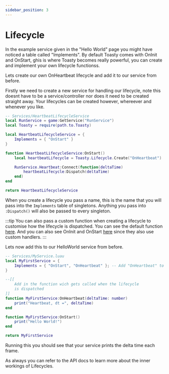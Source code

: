 ```yaml
---
sidebar_position: 3
---
```


# Lifecycle

In the example service given in the "Hello World" page you might have noticed a table called "Implements". By default Toasty comes with OnInit and OnStart, ghis is where Toasty becomes really powerful, you can create and implement your own lifecycle functionss.

Lets create our own OnHeartbeat lifecycle and add it to our service from before.

Firstly we need to create a new service for handling our lifecycle, note this doesnt have to be a service/controller nor does it need to be created straight away. Your lifecycles can be created however, whereever and whenever you like.

```lua
-- Services/HeartbeatLifecycleService
local RunService = game:GetService("RunService")
local Toasty = require(path.to.Toasty)

local HeartbeatLifecycleService = {
	Implements = { "OnStart" }
}

function HeartbeatLifecycleService:OnStart()
	local heartbeatLifecycle = Toasty.Lifecycle.Create("OnHeartbeat")

	RunService.Heartbeat:Connect(function(deltaTime)
		heartbeatLifecycle:Dispatch(deltaTime)
	end)
end

return HeartbeatLifecycleService
```

When you create a lifecycle you pass a name, this is the name that you will pass into the `Implements` table of singletons. Anything you pass into `:Dispatch()` will also be passed to every singleton.

:::tip
You can also pass a custom function when creating a lifecycle to customise how the lifecycle is dispatched. You can see the default function [here](https://github.com/Its-a-bit-random/Toasty/blob/0a9ad5ab7a70f8db538e1934a247d8912b1a5688/Source/Core/LifecycleManager.luau#L6-L13). And you can also see OnInit and OnStart [here](https://github.com/Its-a-bit-random/Toasty/blob/0a9ad5ab7a70f8db538e1934a247d8912b1a5688/Source/Bootstrap.luau#L37-L55) since they also use custom handlers.
:::

Lets now add this to our HelloWorld service from before.

```lua
-- Services/MyService.luau
local MyFirstService = {
	Implements = { "OnStart", "OnHeartbeat" }; -- Add "OnHeartbeat" to our implements
}

--[[
	Add in the function wich gets called when the lifecycle
	is dispatched
]]
function MyFirstService:OnHeartbeat(deltaTime: number)
	print("Heartbeat, dt =", deltaTime)
end

function MyFirstService:OnStart()
	print("Hello World!")
end

return MyFirstService
```

Running this you should see that your service prints the delta time each frame.

As always you can refer to the API docs to learn more about the inner workings of Lifecycles.